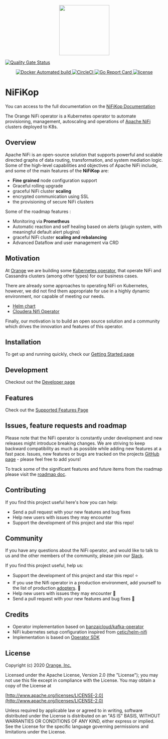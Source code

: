 <p align="center"><img src="docs/img/nifikop.png" width="160"></p>

[![Quality Gate Status](http://sonar.pic.s1.p.fti.net/api/project_badges/measure?project=&metric=alert_status)](https://sonarcloud.io/dashboard?id=Orange-OpenSource_cassandra-k8s-operator)

<p align="center">
  <a href="https://hub.docker.com/r/orangeopensource/nifikop/">
    <img src="https://img.shields.io/docker/cloud/automated/orangeopensource/nifikop.svg" alt="Docker Automated build">
  </a>

  <a href="https://circleci.com/gh/orangeopensource/nifikop">
    <img src="https://circleci.com/gh/orangeopensource/nifikopr/tree/master.svg?style=shield" alt="CircleCI">
  </a>

  <a href="https://goreportcard.com/report/gitlab.si.francetelecom.fr/kubernetes/nifikop">
    <img src="https://goreportcard.com/badge/gitlab.si.francetelecom.fr/kubernetes/nifikop" alt="Go Report Card">
  </a>

  <a href="https://gitlab.si.francetelecom.fr/kubernetes/nifikop/">
    <img src="https://img.shields.io/badge/license-Apache%20v2-orange.svg" alt="license">
  </a>
</p>

# NiFiKop

You can access to the full documentation on the [NiFiKop Documentation](https://kubernetes.pages.gitlab.si.francetelecom.fr/nifikop/)

The Orange NiFi operator is a Kubernetes operator to automate provisioning, management, autoscaling and operations of [Apache NiFi](https://nifi.apache.org/) clusters deployed to K8s.

## Overview

Apache NiFi is an open-source solution that supports powerful and scalable directed graphs of data routing, transformation, and system mediation logic. 
Some of the high-level capabilities and objectives of Apache NiFi include, and some of the main features of the **NiFiKop** are:

- **Fine grained** node configuration support
- Graceful rolling upgrade
- graceful NiFi cluster **scaling**
- encrypted communication using SSL
- the provisioning of secure NiFi clusters

Some of the roadmap features :

- Monitoring via **Prometheus**
- Automatic reaction and self healing based on alerts (plugin system, with meaningful default alert plugins)
- graceful NiFi cluster **scaling and rebalancing**
- Advanced Dataflow and user management via CRD

## Motivation

At [Orange](https://opensource.orange.com/fr/accueil/) we are building some [Kubernetes operator](https://https://gitlab.si.francetelecom.fr/kubernetes/nifikop?utf8=%E2%9C%93&q=operator&type=&language=), that operate NiFi and Cassandra clusters (among other types) for our business cases.

There are already some approaches to operating NiFi on Kubernetes, however, we did not find them appropriate for use in a highly dynamic environment, nor capable of meeting our needs.

- [Helm chart](https://github.com/cetic/helm-nifi)
- [Cloudera Nifi Operator](https://blog.cloudera.com/cloudera-flow-management-goes-cloud-native-with-apache-nifi-on-red-hat-openshift-kubernetes-platform/)

Finally, our motivation is to build an open source solution and a community which drives the innovation and features of this operator.

## Installation

To get up and running quickly, check our [Getting Started page](https://kubernetes.pages.gitlab.si.francetelecom.fr/nifikop/docs/2_setup/1_getting_started)

## Development

Checkout out the [Developer page](https://kubernetes.pages.gitlab.si.francetelecom.fr/nifikop/docs/6_contributing/1_developer_guide)

## Features

Check out the [Supported Features Page](https://kubernetes.pages.gitlab.si.francetelecom.fr/nifikop/docs/1_concepts/3_features)

## Issues, feature requests and roadmap

Please note that the NiFi operator is constantly under development and new releases might introduce breaking changes. We are striving to keep backward compatibility as much as possible while adding new features at a fast pace. Issues, new features or bugs are tracked on the projects [GitHub page](https://gitlab.si.francetelecom.fr/kubernetes/nifikop/issues) - please feel free to add yours!

To track some of the significant features and future items from the roadmap please visit the [roadmap doc](https://kubernetes.pages.gitlab.si.francetelecom.fr/nifikop/docs/1_concepts/4_roadmap).

## Contributing 

If you find this project useful here's how you can help:

- Send a pull request with your new features and bug fixes
- Help new users with issues they may encounter
- Support the development of this project and star this repo!

## Community

If you have any questions about the NiFi operator, and would like to talk to us and the other members of the community, please join our [Slack](https://slack.nifikop.io/).

If you find this project useful, help us:

- Support the development of this project and star this repo! :star:
- If you use the Nifi operator in a production environment, add yourself to the list of production [adopters](ADOPTERS.md). :metal: <br>
- Help new users with issues they may encounter :muscle:
- Send a pull request with your new features and bug fixes :rocket:

## Credits

- Operator implementation based on [banzaicloud/kafka-operator](https://github.com/banzaicloud/kafka-operator)
- NiFi kubernetes setup configuration inspired from [cetic/helm-nifi](https://github.com/cetic/helm-nifi)
- Implementation is based on [Operator SDK](https://github.com/operator-framework/operator-sdk)

## License

Copyright (c) 2020 [Orange, Inc.](https://opensource.orange.com)

Licensed under the Apache License, Version 2.0 (the "License");
you may not use this file except in compliance with the License.
You may obtain a copy of the License at

[http://www.apache.org/licenses/LICENSE-2.0](http://www.apache.org/licenses/LICENSE-2.0)

Unless required by applicable law or agreed to in writing, software
distributed under the License is distributed on an "AS IS" BASIS,
WITHOUT WARRANTIES OR CONDITIONS OF ANY KIND, either express or implied.
See the License for the specific language governing permissions and
limitations under the License.
